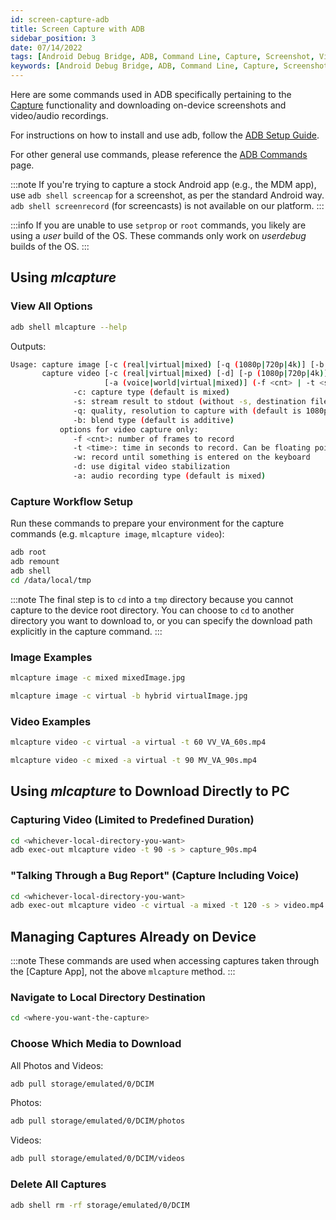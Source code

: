 ```yaml
---
id: screen-capture-adb
title: Screen Capture with ADB
sidebar_position: 3
date: 07/14/2022
tags: [Android Debug Bridge, ADB, Command Line, Capture, Screenshot, Video, Photo]
keywords: [Android Debug Bridge, ADB, Command Line, Capture, Screenshot, Video, Photo]
---
```


Here are some commands used in ADB specifically pertaining to the [Capture](/versioned_docs/version-22-Feb-2023/guides/features/capture-overview.md) functionality and downloading on-device screenshots and video/audio recordings.

For instructions on how to install and use adb, follow the [ADB Setup Guide](/versioned_docs/version-22-Feb-2023/guides/developer-tools/android-debug-bridge/adb-setup.md).

For other general use commands, please reference the [ADB  Commands](/versioned_docs/version-22-Feb-2023/guides/developer-tools/android-debug-bridge/adb-commands.md) page.

:::note
If you're trying to capture a stock Android app (e.g., the MDM app), use `adb shell screencap` for a screenshot, as per the standard Android way. `adb shell screenrecord` (for screencasts) is not available on our platform.
:::

:::info
If you are unable to use `setprop` or `root` commands, you likely are using a *user* build of the OS. These commands only work on *userdebug* builds of the OS.
:::

## Using *mlcapture*

### View All Options

```bash
adb shell mlcapture --help
```

Outputs:

```bash
Usage: capture image [-c (real|virtual|mixed) [-q (1080p|720p|4k)] [-b (alpha|additive|hybrid)] (-s | <dest-file.jpg>)
       capture video [-c (real|virtual|mixed) [-d] [-p (1080p|720p|4k)] [-r (9:10|4:3)]  [-b (alpha|additive|hybrid)]
                     [-a (voice|world|virtual|mixed)] (-f <cnt> | -t <sec> | -w) (-s | <dest-file.mp4>)
              -c: capture type (default is mixed)
              -s: stream result to stdout (without -s, destination file must be specified)
              -q: quality, resolution to capture with (default is 1080p)
              -b: blend type (default is additive)
           options for video capture only:
              -f <cnt>: number of frames to record
              -t <time>: time in seconds to record. Can be floating point number (e.g., 1.5)
              -w: record until something is entered on the keyboard
              -d: use digital video stabilization
              -a: audio recording type (default is mixed)
```

### Capture Workflow Setup

Run these commands to prepare your environment for the capture commands (e.g. `mlcapture image`, `mlcapture video`):

```bash
adb root
adb remount
adb shell
cd /data/local/tmp
```

:::note
The final step is to `cd` into a `tmp` directory because you cannot capture to the device root directory. You can choose to `cd` to another directory you want to download to, or you can specify the download path explicitly in the capture command.
:::

### Image Examples

```bash
mlcapture image -c mixed mixedImage.jpg
```

```bash
mlcapture image -c virtual -b hybrid virtualImage.jpg
```

### Video Examples

```bash
mlcapture video -c virtual -a virtual -t 60 VV_VA_60s.mp4
```

```bash
mlcapture video -c mixed -a virtual -t 90 MV_VA_90s.mp4
```

## Using *mlcapture* to Download Directly to PC

### Capturing Video (Limited to Predefined Duration)

```bash
cd <whichever-local-directory-you-want>
adb exec-out mlcapture video -t 90 -s > capture_90s.mp4
```

### "Talking Through a Bug Report" (Capture Including Voice)

```bash
cd <whichever-local-directory-you-want>
adb exec-out mlcapture video -c virtual -a mixed -t 120 -s > video.mp4
```

## Managing Captures Already on Device

:::note
These commands are used when accessing captures taken through the [Capture App], not the above `mlcapture` method.
:::

### Navigate to Local Directory Destination

```bash
cd <where-you-want-the-capture>
```

### Choose Which Media to Download

All Photos and Videos:

```bash
adb pull storage/emulated/0/DCIM
```

Photos:

```bash
adb pull storage/emulated/0/DCIM/photos
```

Videos:

```bash
adb pull storage/emulated/0/DCIM/videos
```

### Delete All Captures

```bash
adb shell rm -rf storage/emulated/0/DCIM
```

